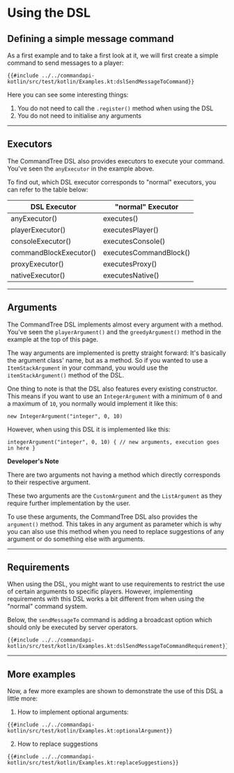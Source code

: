 # Using the DSL

## Defining a simple message command

As a first example and to take a first look at it, we will first create a simple command to send messages to a player:

<div class="multi-pre">

```kotlin,Kotlin
{{#include ../../commandapi-kotlin/src/test/kotlin/Examples.kt:dslSendMessageToCommand}}
```

</div>

Here you can see some interesting things:
1. You do not need to call the `.register()` method when using the DSL
2. You do not need to initialise any arguments

-----

## Executors

The CommandTree DSL also provides executors to execute your command. You've seen the `anyExecutor` in the example above.

To find out, which DSL executor corresponds to "normal" executors, you can refer to the table below:

| DSL Executor           | "normal" Executor      |
|------------------------|------------------------|
| anyExecutor()          | executes()             |
| playerExecutor()       | executesPlayer()       |
| consoleExecutor()      | executesConsole()      |
| commandBlockExecutor() | executesCommandBlock() |
| proxyExecutor()        | executesProxy()        |
| nativeExecutor()       | executesNative()       |

-----

## Arguments

The CommandTree DSL implements almost every argument with a method. You've seen the `playerArgument()` and the `greedyArgument()` method in the example at the top of this page.

The way arguments are implemented is pretty straight forward: It's basically the argument class' name, but as a method. So if you wanted to use a `ItemStackArgument` in your command, you would use the `itemStackArgument()` method of the DSL.

One thing to note is that the DSL also features every existing constructor. This means if you want to use an `IntegerArgument` with a minimum of `0` and a maximum of `10`, you normally would implement it like this: 

`new IntegerArgument("integer", 0, 10)`

However, when using this DSL it is implemented like this: 

`integerArgument("integer", 0, 10) { // new arguments, execution goes in here }`

<div class="warning">

**Developer's Note**

There are two arguments not having a method which directly corresponds to their respective argument.
 
These two arguments are the `CustomArgument` and the `ListArgument` as they require further implementation by the user.
 
To use these arguments, the CommandTree DSL also provides the `argument()` method. This takes in any argument as parameter which is why you can also use this method when you need to replace suggestions of any argument or do something else with arguments.

</div>

-----

## Requirements

When using the DSL, you might want to use requirements to restrict the use of certain arguments to specific players. However, implementing requirements with this DSL works a bit different from when using the "normal" command system.

Below, the `sendMessageTo` command is adding a broadcast option which should only be executed by server operators.

<div class="multi-pre">

```kotlin,Kotlin
{{#include ../../commandapi-kotlin/src/test/kotlin/Examples.kt:dslSendMessageToCommandRequirement}}
```

</div>

-----

## More examples

Now, a few more examples are shown to demonstrate the use of this DSL a little more:

1. How to implement optional arguments:
<div class="multi-pre">

```kotlin,Kotlin
{{#include ../../commandapi-kotlin/src/test/kotlin/Examples.kt:optionalArgument}}
```

</div>

2. How to replace suggestions
<div class="multi-pre">

```kotlin,Kotlin
{{#include ../../commandapi-kotlin/src/test/kotlin/Examples.kt:replaceSuggestions}}
```

</div>